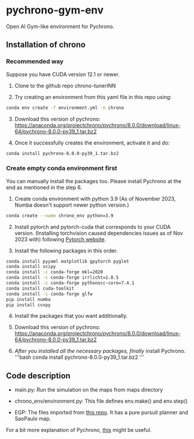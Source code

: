 # pychrono-gym-env
Open AI Gym-like environment for Pychrono.

## Installation of chrono

### Recommended way
Suppose you have CUDA version 12.1 or newer.
1. Clone to the github repo chrono-tunerINN

2. Try creating an environment from this yaml file in this repo using:
```bash
conda env create -f environment.yml -n chrono
```

3. Download this version of pychrono: https://anaconda.org/projectchrono/pychrono/8.0.0/download/linux-64/pychrono-8.0.0-py39_1.tar.bz2

4. Once it successfully creates the environment, activate it and do:
```bash
conda install pychrono-8.0.0-py39_1.tar.bz2
```

### Create empty conda environment first
You can manually install the packages too.
Please install Pychrono at the end as mentioned in the step 6.

1. Create conda environment with python 3.9 (As of November 2023, Numba doesn't support newer python version.)
```bash
conda create --name chrono_env python=3.9
```

2. Install pytorch and pytorch-cuda that corresponds to your CUDA version. (Installing torchvision caused dependencies issues as of Nov 2023 with) following [Pytorch website](https://pytorch.org/get-started/locally/).

3. Install the following packages in this order.
```bash
conda install pyyaml matplotlib gpytorch pyglet
conda install scipy
conda install -c conda-forge mkl=2020
conda install -c conda-forge irrlicht=1.8.5
conda install -c conda-forge pythonocc-core=7.4.1
conda install cuda-toolkit
conda install -c conda-forge glfw
pip install numba
pip install cvxpy
```
4. Install the packages that you want additionally.

5. Download this version of pychrono: https://anaconda.org/projectchrono/pychrono/8.0.0/download/linux-64/pychrono-8.0.0-py39_1.tar.bz2

6. *After you installed all the necessary packages, finally* install Pychrono.
'''bash
conda install pychrono-8.0.0-py39_1.tar.bz2
'''

## Code description
* main.py: Run the simulation on the maps from maps directory

* chrono_env/environment.py: This file defines env.make() and env.step()

* EGP: The files imported from [this repo](https://github.com/mlab-upenn/multisurface-racing). It has a pure pursuit planner and SaoPaulo map.

For a bit more explanation of Pychrono, [this](https://docs.google.com/document/d/1A_kbgo-aT6AN3jz1o6GlgURnv0Lm8bGczRchwqg7-yI/edit?usp=sharing) might be useful.





